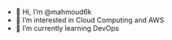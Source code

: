 - 👋 Hi, I’m @mahmoud6k
- 👀 I’m interested in Cloud Computing and AWS
- 🌱 I’m currently learning DevOps
<!--- 
- 💞️ I’m looking to collaborate on ...
- 📫 How to reach me ...
--->
<!---
mahmoud6k/mahmoud6k is a ✨ special ✨ repository because its `README.md` (this file) appears on your GitHub profile.
You can click the Preview link to take a look at your changes.
--->
